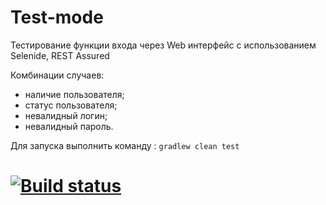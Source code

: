 # Test-mode
Тестирование функции входа через Web интерфейс с использованием Selenide, REST Assured

Комбинации случаев:
* наличие пользователя;
* статус пользователя;
* невалидный логин;
* невалидный пароль.

Для запуска выполнить команду : ```gradlew clean test```

# [![Build status](https://ci.appveyor.com/api/projects/status/k9flrokv55fae6sg?svg=true)](https://ci.appveyor.com/project/KlokovAleksey/test-mode)

